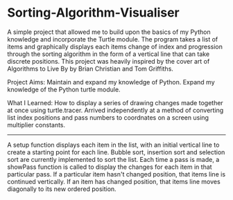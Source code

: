# Sorting-Algorithm-Visualiser

A simple project that allowed me to build upon the basics of my Python knowledge and incorporate the Turtle module. The program takes a list of items and graphically displays each items change of index and progression through the sorting algorithm in the form of a vertical line that can take discrete positions. This project was heavily inspired by the cover art of Algorithms to Live By by Brian Christian and Tom Griffiths.

Project Aims:
Maintain and expand my knowledge of Python.
Expand my knowledge of the Python turtle module.

What I Learned:
How to display a series of drawing changes made together at once using turtle.tracer.
Arrived independently at a method of converting list index positions and pass numbers to coordnates on a screen using multiplier constants.

-------------------------------------------------------

A setup function displays each item in the list, with an initial vertical line to create a starting point for each line.
Bubble sort, insertion sort and selection sort are currently implemented to sort the list.
Each time a pass is made, a showPass function is called to display the changes for each item in that particular pass.
If a particular item hasn't changed position, that items line is continued vertically.
If an item has changed position, that items line moves diagonally to its new ordered position.
